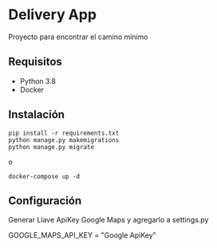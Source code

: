 # Delivery App

Proyecto para encontrar el camino mínimo

## Requisitos

- Python 3.8
- Docker

## Instalación

    pip install -r requirements.txt
    python manage.py makemigrations
    python manage.py migrate

o

    docker-compose up -d

## Configuración

Generar Llave ApiKey Google Maps y agregarlo a settings.py

GOOGLE_MAPS_API_KEY = "Google ApiKey"

